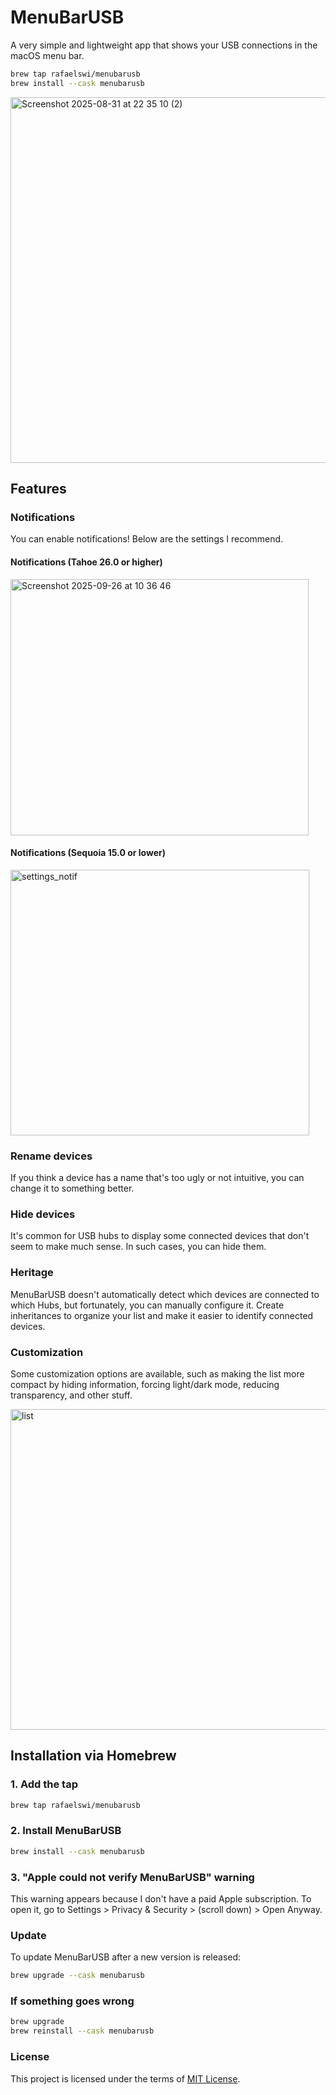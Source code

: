 # MenuBarUSB

A very simple and lightweight app that shows your USB connections in the macOS menu bar.

```bash
brew tap rafaelswi/menubarusb
brew install --cask menubarusb
```

<img width="797" height="585" alt="Screenshot 2025-08-31 at 22 35 10 (2)" src="https://github.com/user-attachments/assets/e68bc061-5385-40d2-8092-1874bca83a1d" />

## Features

### Notifications
You can enable notifications! Below are the settings I recommend.

#### Notifications (Tahoe 26.0 or higher)
<img width="477" height="410" alt="Screenshot 2025-09-26 at 10 36 46" src="https://github.com/user-attachments/assets/5d2476b9-cc1e-4b20-bf6a-005b1df58f1c" />

#### Notifications (Sequoia 15.0 or lower)
<img width="478" height="425" alt="settings_notif" src="https://github.com/user-attachments/assets/f83a7260-8d05-45bc-8d70-b3631f239c97" />

### Rename devices
If you think a device has a name that's too ugly or not intuitive, you can change it to something better.

### Hide devices
It's common for USB hubs to display some connected devices that don't seem to make much sense. In such cases, you can hide them.

### Heritage
MenuBarUSB doesn't automatically detect which devices are connected to which Hubs, but fortunately, you can manually configure it. Create inheritances to organize your list and make it easier to identify connected devices.

### Customization
Some customization options are available, such as making the list more compact by hiding information, forcing light/dark mode, reducing transparency, and other stuff.

<img width="693" height="513" alt="list" src="https://github.com/user-attachments/assets/6972b881-ca31-43ad-b424-161ab3d09e84" />

## Installation via Homebrew

### 1. Add the tap

```bash
brew tap rafaelswi/menubarusb
```

### 2. Install MenuBarUSB

```bash
brew install --cask menubarusb
```

### 3. "Apple could not verify MenuBarUSB" warning
This warning appears because I don't have a paid Apple subscription. To open it, go to Settings > Privacy & Security > (scroll down) > Open Anyway.

### Update

To update MenuBarUSB after a new version is released:

```bash
brew upgrade --cask menubarusb
```

### If something goes wrong

```bash
brew upgrade
brew reinstall --cask menubarusb
```

### License

This project is licensed under the terms of [MIT License](LICENSE).
